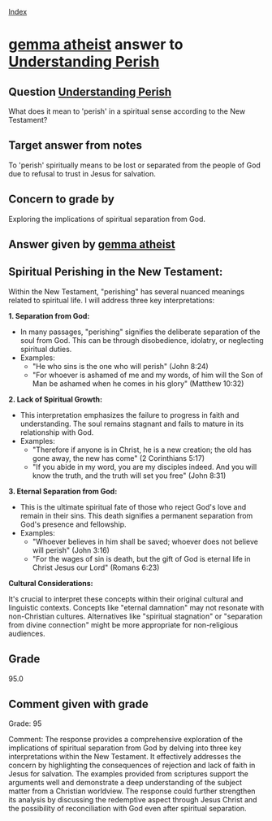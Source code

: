 
[Index](../../index.md)
# [gemma atheist](../../answering_models/gemma_atheist.md) answer to [Understanding Perish](../../questions/Understanding_Perish.md)

## Question [Understanding Perish](../../questions/Understanding_Perish.md)
What does it mean to 'perish' in a spiritual sense according to the New Testament?

## Target answer from notes
To 'perish' spiritually means to be lost or separated from the people of God due to refusal to trust in Jesus for salvation.

## Concern to grade by
Exploring the implications of spiritual separation from God.

## Answer given by [gemma atheist](../../answering_models/gemma_atheist.md)
## Spiritual Perishing in the New Testament:

Within the New Testament, "perishing" has several nuanced meanings related to spiritual life. I will address three key interpretations:

**1. Separation from God:**

* In many passages, "perishing" signifies the deliberate separation of the soul from God. This can be through disobedience, idolatry, or neglecting spiritual duties.
* Examples:
    * "He who sins is the one who will perish" (John 8:24)
    * "For whoever is ashamed of me and my words, of him will the Son of Man be ashamed when he comes in his glory" (Matthew 10:32)

**2. Lack of Spiritual Growth:**

* This interpretation emphasizes the failure to progress in faith and understanding. The soul remains stagnant and fails to mature in its relationship with God.
* Examples:
    * "Therefore if anyone is in Christ, he is a new creation; the old has gone away, the new has come" (2 Corinthians 5:17)
    * "If you abide in my word, you are my disciples indeed. And you will know the truth, and the truth will set you free" (John 8:31)

**3. Eternal Separation from God:**

* This is the ultimate spiritual fate of those who reject God's love and remain in their sins. This death signifies a permanent separation from God's presence and fellowship.
* Examples:
    * "Whoever believes in him shall be saved; whoever does not believe will perish" (John 3:16)
    * "For the wages of sin is death, but the gift of God is eternal life in Christ Jesus our Lord" (Romans 6:23)

**Cultural Considerations:**

It's crucial to interpret these concepts within their original cultural and linguistic contexts. Concepts like "eternal damnation" may not resonate with non-Christian cultures. Alternatives like "spiritual stagnation" or "separation from divine connection" might be more appropriate for non-religious audiences.

## Grade
95.0

## Comment given with grade
Grade: 95

Comment: The response provides a comprehensive exploration of the implications of spiritual separation from God by delving into three key interpretations within the New Testament. It effectively addresses the concern by highlighting the consequences of rejection and lack of faith in Jesus for salvation. The examples provided from scriptures support the arguments well and demonstrate a deep understanding of the subject matter from a Christian worldview. The response could further strengthen its analysis by discussing the redemptive aspect through Jesus Christ and the possibility of reconciliation with God even after spiritual separation.
